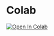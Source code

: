 # Colab
<a target="_blank" href="https://colab.research.google.com/github/notquarks/klasifikasi-air-tanah/blob/main/Klasifikasi_Kualitas_Air_Tanah_KK.ipynb">
  <img src="https://colab.research.google.com/assets/colab-badge.svg" alt="Open In Colab"/>
</a>
